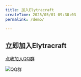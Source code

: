 ```yaml
---
title: 加入Elytracraft
createTime: 2025/05/01 09:30:03
permalink: /demo/

---
```


## 立即加入Elytracraft

[点我加入QQ群](https://qm.qq.com/q/EpOu2C4Nfq)

![QQ群](/qun.jpg)
